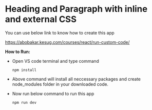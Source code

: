 # Heading and Paragraph with inline and external CSS

You can use below link to know how to create this app

https://abobakar.kesug.com/courses/react/run-custom-code/

**How to Run:**

- Open VS code terminal and type command

      npm install

- Above command will install all neccessary packages and create node_modules folder in your downloaded code.

- Now run below command to run this app

      npm run dev

